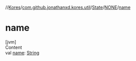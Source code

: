 //[Kores](../../../index.md)/[com.github.jonathanxd.kores.util](../../index.md)/[State](../index.md)/[NONE](index.md)/[name](name.md)



# name  
[jvm]  
Content  
val [name](name.md): [String](https://kotlinlang.org/api/latest/jvm/stdlib/kotlin/-string/index.html)  



